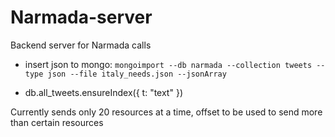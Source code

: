 # Narmada-server
Backend server for Narmada calls

* insert json to mongo: `mongoimport --db narmada --collection tweets --type json --file italy_needs.json --jsonArray`

* db.all_tweets.ensureIndex({ t: "text" })

Currently sends only 20 resources at a time, offset to be used to send more than certain resources